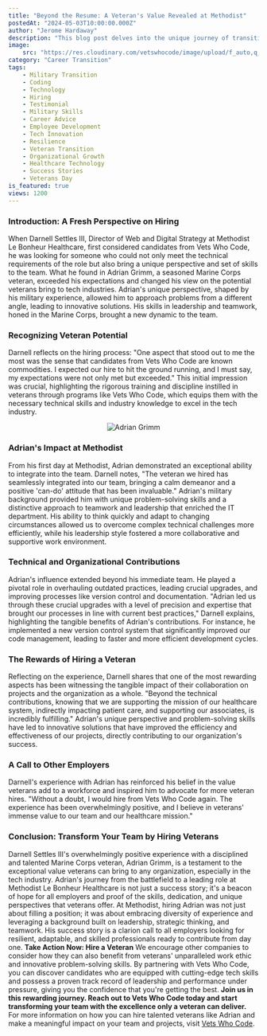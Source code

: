 ```yaml
---
title: "Beyond the Resume: A Veteran's Value Revealed at Methodist"
postedAt: "2024-05-03T10:00:00.000Z"
author: "Jerome Hardaway"
description: "This blog post delves into the unique journey of transitioning from military service to a successful career in technology. Drawing from personal experiences, it highlights the transferable skills and values that make veterans exceptional in the tech world."
image:
    src: "https://res.cloudinary.com/vetswhocode/image/upload/f_auto,q_auto,g_auto/v1714768089/blog_header_nmrhob.png"
category: "Career Transition"
tags:
    - Military Transition
    - Coding
    - Technology
    - Hiring
    - Testimonial
    - Military Skills
    - Career Advice
    - Employee Development
    - Tech Innovation
    - Resilience
    - Veteran Transition
    - Organizational Growth
    - Healthcare Technology
    - Success Stories
    - Veterans Day
is_featured: true
views: 1200
---
```


### **Introduction: A Fresh Perspective on Hiring**

When Darnell Settles III, Director of Web and Digital Strategy at Methodist Le Bonheur Healthcare, first considered candidates from Vets Who Code, he was looking for someone who could not only meet the technical requirements of the role but also bring a unique perspective and set of skills to the team. What he found in Adrian Grimm, a seasoned Marine Corps veteran, exceeded his expectations and changed his view on the potential veterans bring to tech industries. Adrian's unique perspective, shaped by his military experience, allowed him to approach problems from a different angle, leading to innovative solutions. His skills in leadership and teamwork, honed in the Marine Corps, brought a new dynamic to the team.

### **Recognizing Veteran Potential**

Darnell reflects on the hiring process: "One aspect that stood out to me the most was the sense that candidates from Vets Who Code are known commodities. I expected our hire to hit the ground running, and I must say, my expectations were not only met but exceeded." This initial impression was crucial, highlighting the rigorous training and discipline instilled in veterans through programs like Vets Who Code, which equips them with the necessary technical skills and industry knowledge to excel in the tech industry.

<p align="center">
  <img src="https://res.cloudinary.com/vetswhocode/image/upload/f_auto,q_auto,g_auto/v1714768081/adrian_grimm_blog_image_rfyamx.png" alt="Adrian Grimm">
</p>

### **Adrian's Impact at Methodist**

From his first day at Methodist, Adrian demonstrated an exceptional ability to integrate into the team. Darnell notes, "The veteran we hired has seamlessly integrated into our team, bringing a calm demeanor and a positive 'can-do' attitude that has been invaluable." Adrian's military background provided him with unique problem-solving skills and a distinctive approach to teamwork and leadership that enriched the IT department. His ability to think quickly and adapt to changing circumstances allowed us to overcome complex technical challenges more efficiently, while his leadership style fostered a more collaborative and supportive work environment.

### **Technical and Organizational Contributions**

Adrian's influence extended beyond his immediate team. He played a pivotal role in overhauling outdated practices, leading crucial upgrades, and improving processes like version control and documentation. "Adrian led us through these crucial upgrades with a level of precision and expertise that brought our processes in line with current best practices," Darnell explains, highlighting the tangible benefits of Adrian's contributions. For instance, he implemented a new version control system that significantly improved our code management, leading to faster and more efficient development cycles.

### **The Rewards of Hiring a Veteran**

Reflecting on the experience, Darnell shares that one of the most rewarding aspects has been witnessing the tangible impact of their collaboration on projects and the organization as a whole. "Beyond the technical contributions, knowing that we are supporting the mission of our healthcare system, indirectly impacting patient care, and supporting our associates, is incredibly fulfilling." Adrian's unique perspective and problem-solving skills have led to innovative solutions that have improved the efficiency and effectiveness of our projects, directly contributing to our organization's success.

### **A Call to Other Employers**

Darnell's experience with Adrian has reinforced his belief in the value veterans add to a workforce and inspired him to advocate for more veteran hires. "Without a doubt, I would hire from Vets Who Code again. The experience has been overwhelmingly positive, and I believe in veterans' immense value to our team and our healthcare mission."

### **Conclusion: Transform Your Team by Hiring Veterans**

Darnell Settles III's overwhelmingly positive experience with a disciplined and talented Marine Corps veteran, Adrian Grimm, is a testament to the exceptional value veterans can bring to any organization, especially in the tech industry. Adrian's journey from the battlefield to a leading role at Methodist Le Bonheur Healthcare is not just a success story; it's a beacon of hope for all employers and proof of the skills, dedication, and unique perspectives that veterans offer.
At Methodist, hiring Adrian was not just about filling a position; it was about embracing diversity of experience and leveraging a background built on leadership, strategic thinking, and teamwork. His success story is a clarion call to all employers looking for resilient, adaptable, and skilled professionals ready to contribute from day one.
**Take Action Now: Hire a Veteran**
We encourage other companies to consider how they can also benefit from veterans' unparalleled work ethic and innovative problem-solving skills. By partnering with Vets Who Code, you can discover candidates who are equipped with cutting-edge tech skills and possess a proven track record of leadership and performance under pressure, giving you the confidence that you're getting the best.
**Join us in this rewarding journey. Reach out to Vets Who Code today and start transforming your team with the excellence only a veteran can deliver.**
For more information on how you can hire talented veterans like Adrian and make a meaningful impact on your team and projects, visit [Vets Who Code](https://vetswhocode.io/).
